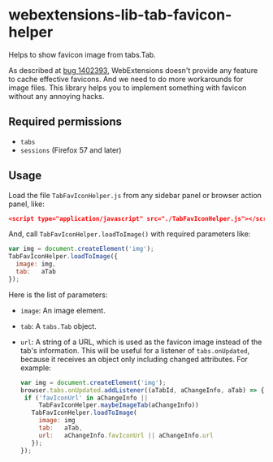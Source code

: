 # webextensions-lib-tab-favicon-helper

Helps to show favicon image from tabs.Tab.

As described at [bug 1402393](https://bugzilla.mozilla.org/show_bug.cgi?id=1402393), WebExtensions doesn't provide any feature to cache effective favicons.
And we need to do more workarounds for image files.
This library helps you to implement something with favicon without any annoying hacks.

## Required permissions

 * `tabs`
 * `sessions` (Firefox 57 and later)

## Usage

Load the file `TabFavIconHelper.js` from any sidebar panel or browser action panel, like:

```json
<script type="application/javascript" src="./TabFavIconHelper.js"></script>
```

And, call `TabFavIconHelper.loadToImage()` with required parameters like:

```javascript
var img = document.createElement('img');
TabFavIconHelper.loadToImage({
  image: img,
  tab:   aTab
});
```

Here is the list of parameters:

 * `image`: An image element.
 * `tab`: A `tabs.Tab` object.
 * `url`: A string of a URL, which is used as the favicon image instead of the tab's information.
   This will be useful for a listener of `tabs.onUpdated`, because it receives an object only including changed attributes.
   For example:
   
   ```javascript
   var img = document.createElement('img');
   browser.tabs.onUpdated.addListener((aTabId, aChangeInfo, aTab) => {
    if ('favIconUrl' in aChangeInfo ||
        TabFavIconHelper.maybeImageTab(aChangeInfo))
      TabFavIconHelper.loadToImage(
        image: img
        tab:   aTab,
        url:   aChangeInfo.favIconUrl || aChangeInfo.url
      });
   });
   ```
